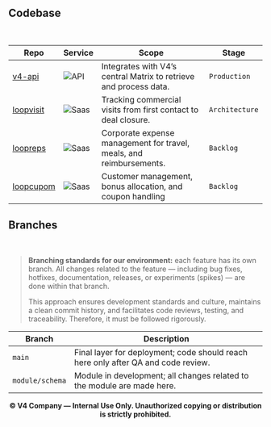 ## Codebase 
<br>

| Repo | Service | Scope | Stage |
|------|---------|-------|-------|
| [v4-api](https://github.com/NK/v4-main) | ![API](https://img.shields.io/badge/Services-API-blue) | Integrates with V4’s central Matrix to retrieve and process data. | `Production` |
| [loopvisit](https://github.com/NK/v4-main) | ![Saas](https://img.shields.io/badge/Services-SaaS-red) | Tracking commercial visits from first contact to deal closure. | `Architecture` |
| [loopreps](https://github.com/NK/v4-main) | ![Saas](https://img.shields.io/badge/Services-SaaS-red) | Corporate expense management for travel, meals, and reimbursements. | `Backlog` |
| [loopcupom](https://github.com/NK/v4-main) | ![Saas](https://img.shields.io/badge/Services-SaaS-red) | Customer management, bonus allocation, and coupon handling | `Backlog` |

## Branches
<br>

> **Branching standards for our environment:** each feature has its own branch. All changes related to the feature — including bug fixes, hotfixes, documentation, releases, or experiments (spikes) — are done within that branch.
>
> This approach ensures development standards and culture, maintains a clean commit history, and facilitates code reviews, testing, and traceability. Therefore, it must be followed rigorously.

| Branch | Description | 
|------------|-----------|
| `main`      | Final layer for deployment; code should reach here only after QA and code review. |
| `module/schema`     | Module in development; all changes related to the module are made here. |

<p align="center" style="font-weight: bold">
© V4 Company — Internal Use Only. Unauthorized copying or distribution is strictly prohibited.
</p>

